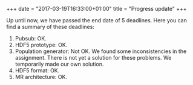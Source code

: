 +++
date = "2017-03-19T16:33:00+01:00"
title = "Progress update"
+++

Up until now, we have passed the end date of 5 deadlines. Here you can find a summary of these deadlines:

<!--more-->

1. Pubsub: OK.
2. HDF5 prototype: OK.
3. Population generator: Not OK. We found some inconsistencies in the assignment. There is not yet a solution for these problems. We temporarily made our own solution.
4. HDF5 format: OK.
5. MR architecture: OK.